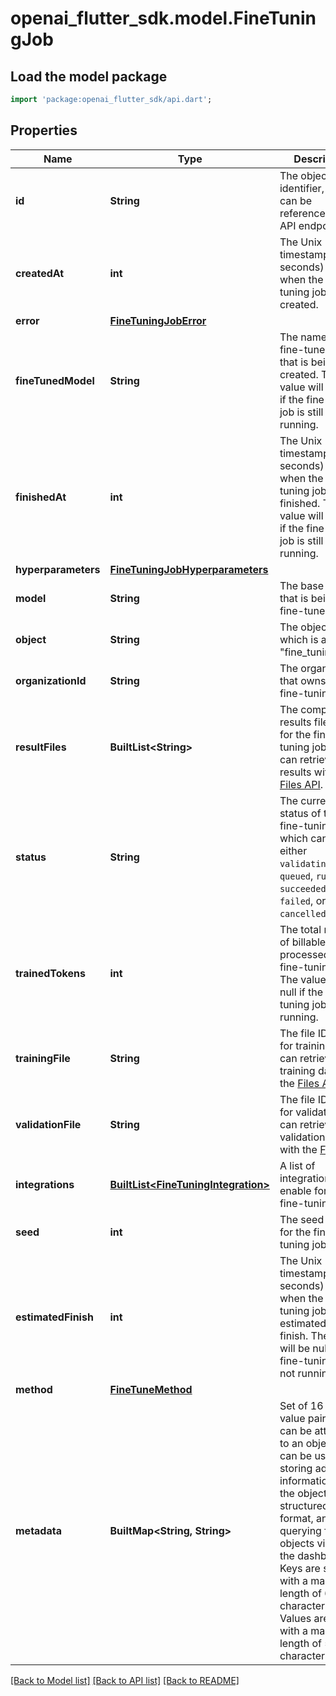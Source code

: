# openai_flutter_sdk.model.FineTuningJob

## Load the model package
```dart
import 'package:openai_flutter_sdk/api.dart';
```

## Properties
Name | Type | Description | Notes
------------ | ------------- | ------------- | -------------
**id** | **String** | The object identifier, which can be referenced in the API endpoints. | 
**createdAt** | **int** | The Unix timestamp (in seconds) for when the fine-tuning job was created. | 
**error** | [**FineTuningJobError**](FineTuningJobError.md) |  | 
**fineTunedModel** | **String** | The name of the fine-tuned model that is being created. The value will be null if the fine-tuning job is still running. | 
**finishedAt** | **int** | The Unix timestamp (in seconds) for when the fine-tuning job was finished. The value will be null if the fine-tuning job is still running. | 
**hyperparameters** | [**FineTuningJobHyperparameters**](FineTuningJobHyperparameters.md) |  | 
**model** | **String** | The base model that is being fine-tuned. | 
**object** | **String** | The object type, which is always \"fine_tuning.job\". | 
**organizationId** | **String** | The organization that owns the fine-tuning job. | 
**resultFiles** | **BuiltList&lt;String&gt;** | The compiled results file ID(s) for the fine-tuning job. You can retrieve the results with the [Files API](/docs/api-reference/files/retrieve-contents). | 
**status** | **String** | The current status of the fine-tuning job, which can be either `validating_files`, `queued`, `running`, `succeeded`, `failed`, or `cancelled`. | 
**trainedTokens** | **int** | The total number of billable tokens processed by this fine-tuning job. The value will be null if the fine-tuning job is still running. | 
**trainingFile** | **String** | The file ID used for training. You can retrieve the training data with the [Files API](/docs/api-reference/files/retrieve-contents). | 
**validationFile** | **String** | The file ID used for validation. You can retrieve the validation results with the [Files API](/docs/api-reference/files/retrieve-contents). | 
**integrations** | [**BuiltList&lt;FineTuningIntegration&gt;**](FineTuningIntegration.md) | A list of integrations to enable for this fine-tuning job. | [optional] 
**seed** | **int** | The seed used for the fine-tuning job. | 
**estimatedFinish** | **int** | The Unix timestamp (in seconds) for when the fine-tuning job is estimated to finish. The value will be null if the fine-tuning job is not running. | [optional] 
**method** | [**FineTuneMethod**](FineTuneMethod.md) |  | [optional] 
**metadata** | **BuiltMap&lt;String, String&gt;** | Set of 16 key-value pairs that can be attached to an object. This can be useful for storing additional information about the object in a structured format, and querying for objects via API or the dashboard.   Keys are strings with a maximum length of 64 characters. Values are strings with a maximum length of 512 characters.  | [optional] 

[[Back to Model list]](../README.md#documentation-for-models) [[Back to API list]](../README.md#documentation-for-api-endpoints) [[Back to README]](../README.md)


